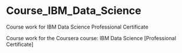 # Course_IBM_Data_Science
Course work for IBM Data Science Professional Certificate

Course work for the Coursera course: IBM Data Science [Professional Certificate]
